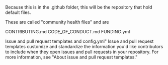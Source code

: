 Because this is in the .github folder, this will be the repository that hold default files. 

These are called "community health files" and are

CONTRIBUTING.md
CODE_OF_CONDUCT.md
FUNDING.yml

Issue and pull request templates and config.yml"
Issue and pull request templates customize and standardize the information you'd like contributors to include when they
open issues and pull requests in your repository. For more information, see "About issue and pull request templates."

